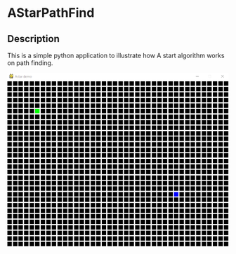 # AStarPathFind
## Description
This is a simple python application to illustrate how A start algorithm works on path finding.

![](demo.gif)
